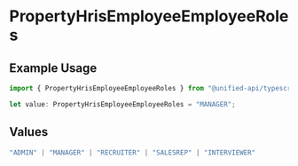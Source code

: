 # PropertyHrisEmployeeEmployeeRoles

## Example Usage

```typescript
import { PropertyHrisEmployeeEmployeeRoles } from "@unified-api/typescript-sdk/sdk/models/shared";

let value: PropertyHrisEmployeeEmployeeRoles = "MANAGER";
```

## Values

```typescript
"ADMIN" | "MANAGER" | "RECRUITER" | "SALESREP" | "INTERVIEWER"
```